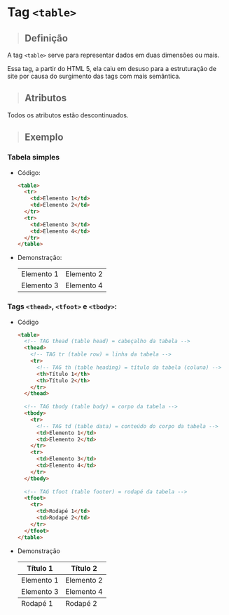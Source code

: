 # Tag `<table>`

> ## **Definição**

A tag `<table>` serve para representar dados em duas dimensões ou mais.

Essa tag, a partir do HTML 5, ela caiu em desuso para a estruturação de site por causa do surgimento das tags com mais semântica.

> ## **Atributos**

Todos os atributos estão descontinuados.

> ## **Exemplo**

### Tabela simples

* Código:
  
  ```html
  <table>
    <tr>
      <td>Elemento 1</td>
      <td>Elemento 2</td>
    </tr>
    <tr>
      <td>Elemento 3</td>
      <td>Elemento 4</td>
    </tr>
  </table>
  ```

* Demonstração:

  <table>
    <tr>
      <td>Elemento 1</td>
      <td>Elemento 2</td>
    </tr>
    <tr>
      <td>Elemento 3</td>
      <td>Elemento 4</td>
    </tr>
  </table>
  
### Tags `<thead>`, `<tfoot>` e `<tbody>`:

* Código
  
  ```html
  <table>
    <!-- TAG thead (table head) = cabeçalho da tabela -->
    <thead>
      <!-- TAG tr (table row) = linha da tabela -->
      <tr>
        <!-- TAG th (table heading) = título da tabela (coluna) -->
        <th>Título 1</th>
        <th>Título 2</th>
      </tr>
    </thead>
    
    <!-- TAG tbody (table body) = corpo da tabela -->
    <tbody>
      <tr>
        <!-- TAG td (table data) = conteúdo do corpo da tabela -->
        <td>Elemento 1</td>
        <td>Elemento 2</td>
      </tr>
      <tr>
        <td>Elemento 3</td>
        <td>Elemento 4</td>
      </tr>
    </tbody>
    
    <!-- TAG tfoot (table footer) = rodapé da tabela -->
    <tfoot>
      <tr>
        <td>Rodapé 1</td>
        <td>Rodapé 2</td>
      </tr>
    </tfoot>
  </table>
  ```

* Demonstração

    <table>
    <thead>
      <tr>
        <th>Título 1</th>
        <th>Título 2</th>
      </tr>
    </thead>
    
    <tbody>
      <tr>
        <td>Elemento 1</td>
        <td>Elemento 2</td>
      </tr>
      <tr>
        <td>Elemento 3</td>
        <td>Elemento 4</td>
      </tr>
    </tbody>
    
    <tfoot>
      <tr>
        <td>Rodapé 1</td>
        <td>Rodapé 2</td>
      </tr>
    </tfoot>
  </table>    